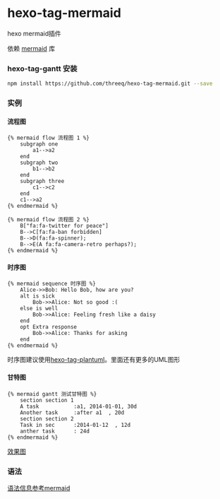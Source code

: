 # hexo-tag-mermaid
hexo mermaid插件

依赖 [mermaid](http://knsv.github.io/mermaid) 库

### hexo-tag-gantt 安装

```bash
npm install https://github.com/threeq/hexo-tag-mermaid.git --save
```

### 实例

#### 流程图

```language
{% mermaid flow 流程图 1 %}
    subgraph one
        a1-->a2
    end
    subgraph two
        b1-->b2
    end
    subgraph three
        c1-->c2
    end
    c1-->a2
{% endmermaid %}
```

```language
{% mermaid flow 流程图 2 %}
    B["fa:fa-twitter for peace"]
    B-->C[fa:fa-ban forbidden]
    B-->D(fa:fa-spinner);
    B-->E(A fa:fa-camera-retro perhaps?);
{% endmermaid %}
```

#### 时序图
```language
{% mermaid sequence 时序图 %}
    Alice->>Bob: Hello Bob, how are you?
    alt is sick
        Bob->>Alice: Not so good :(
    else is well
        Bob->>Alice: Feeling fresh like a daisy
    end
    opt Extra response
        Bob->>Alice: Thanks for asking
    end
{% endmermaid %}
```

时序图建议使用[hexo-tag-plantuml](https://github.com/threeq/hexo-tag-plantuml)。里面还有更多的UML图形

#### 甘特图
```language
{% mermaid gantt 测试甘特图 %}
    section section 1
    A task           :a1, 2014-01-01, 30d
    Another task     :after a1  , 20d
    section section 2
    Task in sec      :2014-01-12  , 12d
    anther task      : 24d
{% endmermaid %}
```

[效果图](http://threeq.me/2015/10/22/hexo-tag-gantt/)

### 语法

[语法信息参考mermaid](http://knsv.github.io/mermaid/#syntax35)